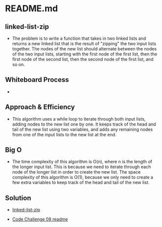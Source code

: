 # README.md

## linked-list-zip

- The problem is to write a function that takes in two linked lists and returns a new linked list that is the result of "zipping" the two input lists together. The nodes of the new list should alternate between the nodes of the two input lists, starting with the first node of the first list, then the first node of the second list, then the second node of the first list, and so on.

## Whiteboard Process

- 

## Approach & Efficiency

- This algorithm uses a while loop to iterate through both input lists, adding nodes to the new list one by one. It keeps track of the head and tail of the new list using two variables, and adds any remaining nodes from one of the input lists to the new list at the end.

## Big O

- The time complexity of this algorithm is O(n), where n is the length of the longer input list. This is because we need to iterate through each node of the longer list in order to create the new list. The space complexity of this algorithm is O(1), because we only need to create a few extra variables to keep track of the head and tail of the new list.

## Solution

- [linked-list-zip](linked-list-zip.py)

- [Code Challenge 08 readme](https://github.com/jdutchfoy/data-structures-and-algorithms/blob/main/python/code_challenges/linked-list-zip/README.md)

